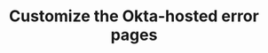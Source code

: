 ---
title: Customize the Okta-hosted error pages
excerpt: Learn how to customize the Okta-hosted error pages to fit your brand.
layout: Guides
sections: 
 - main
---